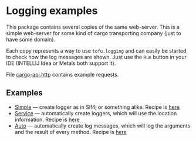 # Logging examples

This package contains several copies of the same web-server.
This is a simple web-server for some kind of cargo transporting company (just to have some domain).

Each copy represents a way to use `tofu.logging` and can easily be started to check how the log messages are shown.
Just use the `Run` button in your IDE (INTELLIJ Idea or Metals both support it).

File [cargo-api.http](cargo-api.http) contains example requests.

## Examples
- [Simple](simple/SimpleLogs.scala) — create logger as in Slf4j or something alike. Recipe is [here](https://docs.tofu.tf/docs/logging/recipes/simple)
- [Service](service/ServiceLogs.scala) — automatically create loggers, which will use the location information. Recipe is [here](https://docs.tofu.tf/docs/logging/recipes/service)
- [Auto](auto/AutoLogs.scala) — automatically create log messages, which will log the arguments and the result of every method. Recipe is [here](https://docs.tofu.tf/docs/logging/recipes/auto)